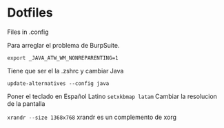 # Dotfiles
Files in .config

Para arreglar el problema de BurpSuite.



`export _JAVA_ATW_WM_NONREPARENTING=1`

Tiene que ser el la .zshrc y cambiar Java

`update-alternatives --config java`

Poner el teclado en Español Latino
`setxkbmap latam`
Cambiar la resolucion de la pantalla

`xrandr --size 1368x768`
xrandr es un complemento de xorg
